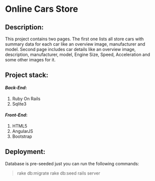 #  Online Cars Store

## Description: 

This project contains two pages. The first one lists all store cars with summary data for each car like an overview image, manufacturer and model. 
Second page includes car details like an overview image, description, manufacturer, model, Engine Size, Speed, Acceleration and some other images for it.

## Project stack: 

#### *Back-End*: 

1. Ruby On Rails
2. Sqlite3

#### *Front-End*: 

1. HTML5
2. AngularJS
3. Bootstrap

## Deployment:

Database is pre-seeded just you can run the following commands:

>  rake db:migrate
>  rake db:seed
>  rails server
